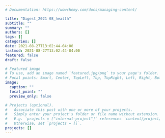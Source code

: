 ```yaml
---
# Documentation: https://wowchemy.com/docs/managing-content/

title: "Digest_2021 08_health"
subtitle: ""
summary: ""
authors: []
tags: []
categories: []
date: 2021-08-27T13:02:44-04:00
lastmod: 2021-08-27T13:02:44-04:00
featured: false
draft: false

# Featured image
# To use, add an image named `featured.jpg/png` to your page's folder.
# Focal points: Smart, Center, TopLeft, Top, TopRight, Left, Right, BottomLeft, Bottom, BottomRight.
image:
  caption: ""
  focal_point: ""
  preview_only: false

# Projects (optional).
#   Associate this post with one or more of your projects.
#   Simply enter your project's folder or file name without extension.
#   E.g. `projects = ["internal-project"]` references `content/project/deep-learning/index.md`.
#   Otherwise, set `projects = []`.
projects: []
---
```

